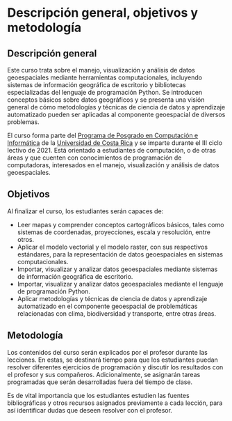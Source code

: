 # Descripción general, objetivos y metodología

## Descripción general

Este curso trata sobre el manejo, visualización y análisis de datos geoespaciales mediante herramientas computacionales, incluyendo sistemas de información geográfica de escritorio y bibliotecas especializadas del lenguaje de programación Python. Se introducen conceptos básicos sobre datos geográficos y se presenta una visión general de cómo metodologías y técnicas de ciencia de datos y aprendizaje automatizado pueden ser aplicadas al componente geoespacial de diversos problemas.

El curso forma parte del [Programa de Posgrado en Computación e Informática](http://www.pci.ucr.ac.cr/) de la [Universidad de Costa Rica](https://www.ucr.ac.cr/) y se imparte durante el III ciclo lectivo de 2021. Está orientado a estudiantes de computación, o de otras áreas y que cuenten con conocimientos de programación de computadoras, interesados en el manejo, visualización y análisis de datos geoespaciales. 

## Objetivos

Al finalizar el curso, los estudiantes serán capaces de:

- Leer mapas y comprender conceptos cartográficos básicos, tales como sistemas de coordenadas, proyecciones, escala y resolución, entre otros.
- Aplicar el modelo vectorial y el modelo raster, con sus respectivos estándares, para la representación de datos geoespaciales en sistemas computacionales.
- Importar, visualizar y analizar datos geoespaciales mediante sistemas de información geográfica de escritorio.
- Importar, visualizar y analizar datos geoespaciales mediante el lenguaje de programación Python.
- Aplicar metodologías y técnicas de ciencia de datos y aprendizaje automatizado en el componente geoespacial de problemáticas relacionadas con clima, biodiversidad y transporte, entre otras áreas.

## Metodología

Los contenidos del curso serán explicados por el profesor durante las lecciones. En estas, se destinará tiempo para que los estudiantes puedan resolver diferentes ejercicios de programación y discutir los resultados con el profesor y sus compañeros. Adicionalmente, se asignarán tareas programadas que serán desarrolladas fuera del tiempo de clase.

Es de vital importancia que los estudiantes estudien las fuentes bibliográficas y otros recursos asignados previamente a cada lección, para así identificar dudas que deseen resolver con el profesor.